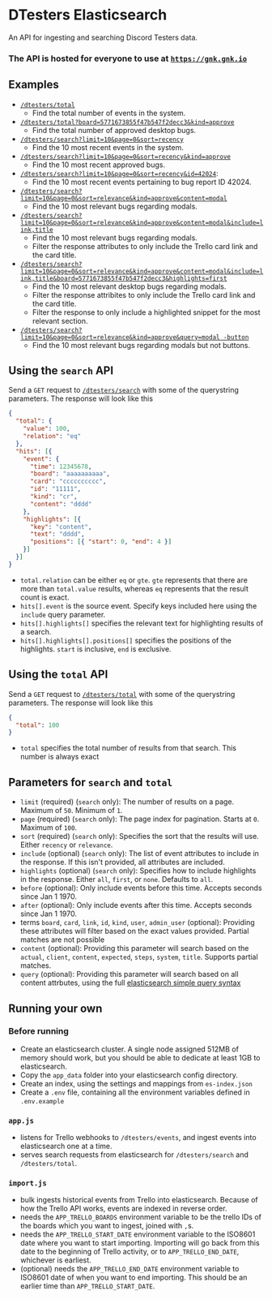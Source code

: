 # DTesters Elasticsearch

An API for ingesting and searching Discord Testers data.

### The API is hosted for everyone to use at [`https://gnk.gnk.io`](https://gnk.gnk.io)

## Examples

* [`/dtesters/total`](https://gnk.gnk.io/dtesters/total)
  * Find the total number of events in the system.
* [`/dtesters/total?board=5771673855f47b547f2decc3&kind=approve`](https://gnk.gnk.io/dtesters/total?board=5771673855f47b547f2decc3&kind=approve)
  * Find the total number of approved desktop bugs.
* [`/dtesters/search?limit=10&page=0&sort=recency`](https://gnk.gnk.io/dtesters/search?limit=10&page=0&sort=recency)
  * Find the 10 most recent events in the system.
* [`/dtesters/search?limit=10&page=0&sort=recency&kind=approve`](https://gnk.gnk.io/dtesters/search?limit=10&page=0&sort=recency&kind=approve)
  * Find the 10 most recent approved bugs.
* [`/dtesters/search?limit=10&page=0&sort=recency&id=42024`](https://gnk.gnk.io/dtesters/search?limit=10&page=0&sort=recency&id=42024):
  * Find the 10 most recent events pertaining to bug report ID 42024.
* [`/dtesters/search?limit=10&page=0&sort=relevance&kind=approve&content=modal`](https://gnk.gnk.io/dtesters/search?limit=10&page=0&sort=relevance&content=modal)
  * Find the 10 most relevant bugs regarding modals.
* [`/dtesters/search?limit=10&page=0&sort=relevance&kind=approve&content=modal&include=link,title`](https://gnk.gnk.io/dtesters/search?limit=10&page=0&sort=relevance&kind=approve&content=modal&include=link,title) 
  * Find the 10 most relevant bugs regarding modals.
  * Filter the response attributes to only include the Trello card link and the card title.
* [`/dtesters/search?limit=10&page=0&sort=relevance&kind=approve&content=modal&include=link,title&board=5771673855f47b547f2decc3&highlights=first`](https://gnk.gnk.io/dtesters/search?limit=10&page=0&sort=relevance&kind=approve&content=modal&board=5771673855f47b547f2decc3&include=link,title&highlights=first)
  * Find the 10 most relevant desktop bugs regarding modals.
  * Filter the response attribites to only include the Trello card link and the card title.
  * Filter the response to only include a highlighted snippet for the most relevant section.
* [`/dtesters/search?limit=10&page=0&sort=relevance&kind=approve&query=modal -button`](https://gnk.gnk.io/dtesters/search?limit=10&page=0&sort=relevance&kind=approve&query=modal%20-button)
  * Find the 10 most relevant bugs regarding modals but not buttons.

## Using the `search` API

Send a `GET` request to [`/dtesters/search`](https://gnk.gnk.io/dtesters/search) with some of the querystring parameters. The response will look like this

```json
{
  "total": {
    "value": 100,
    "relation": "eq"
  },
  "hits": [{
    "event": {
      "time": 12345678,
      "board": "aaaaaaaaaa",
      "card": "cccccccccc",
      "id": "11111",
      "kind": "cr",
      "content": "dddd"
    },
    "highlights": [{
      "key": "content",
      "text": "dddd",
      "positions": [{ "start": 0, "end": 4 }]
    }]
  }]
}
```

* `total.relation` can be either `eq` or `gte`. `gte` represents that there are more than `total.value` results, whereas `eq` represents that the result count is exact.
* `hits[].event` is the source event. Specify keys included here using the `include` query parameter.
* `hits[].highlights[]` specifies the relevant text for highlighting results of a search.
* `hits[].highlights[].positions[]` specifies the positions of the highlights. `start` is inclusive, `end` is exclusive.

## Using the `total` API

Send a `GET` request to [`/dtesters/total`](https://gnk.gnk.io/dtesters/total) with some of the querystring parameters. The response will look like this

```json
{
  "total": 100
}
```

* `total` specifies the total number of results from that search. This number is always exact

## Parameters for `search` and `total`

* `limit` (required) (`search` only): The number of results on a page. Maximum of `50`. Minimum of `1`.
* `page` (required) (`search` only): The page index for pagination. Starts at `0`. Maximum of `100`.
* `sort` (required) (`search` only): Specifies the sort that the results will use. Either `recency` or `relevance`.
* `include` (optional) (`search` only): The list of event attributes to include in the response. If this isn't provided, all attributes are included.
* `highlights` (optional) (`search` only): Specifies how to include highlights in the response. Either `all`, `first`, or `none`. Defaults to `all`.
* `before` (optional): Only include events before this time. Accepts seconds since Jan 1 1970.
* `after` (optional): Only include events after this time. Accepts seconds since Jan 1 1970.
* terms `board`, `card`, `link`, `id`, `kind`, `user`, `admin_user` (optional): Providing these attributes will filter based on the exact values provided. Partial matches are not possible
* `content` (optional): Providing this parameter will search based on the `actual`, `client`, `content`, `expected`, `steps`, `system`, `title`. Supports partial matches.
* `query` (optional): Providing this parameter will search based on all content attrbutes, using the full [elasticsearch simple query syntax](https://www.elastic.co/guide/en/elasticsearch/reference/current/query-dsl-simple-query-string-query.html#simple-query-string-syntax)

## Running your own

### Before running
* Create an elasticsearch cluster. A single node assigned 512MB of memory should work, but you should be able to dedicate at least 1GB to elasticsearch.
* Copy the `app_data` folder into your elasticsearch config directory.
* Create an index, using the settings and mappings from `es-index.json`
* Create a `.env` file, containing all the environment variables defined in `.env.example`

### `app.js`
* listens for Trello webhooks to `/dtesters/events`, and ingest events into elasticsearch one at a time.
* serves search requests from elasticsearch for `/dtesters/search` and `/dtesters/total`.

### `import.js`
* bulk ingests historical events from Trello into elasticsearch. Because of how the Trello API works, events are indexed in reverse order.
* needs the `APP_TRELLO_BOARDS` environment variable to be the trello IDs of the boards which you want to ingest, joined with `,`s.
* needs the `APP_TRELLO_START_DATE` environment variable to the ISO8601 date where you want to start importing. Importing will go back from this date to the beginning of Trello activity, or to `APP_TRELLO_END_DATE`, whichever is earliest.
* (optional) needs the `APP_TRELLO_END_DATE` environment variable to ISO8601 date of when you want to end importing. This should be an earlier time than `APP_TRELLO_START_DATE`.
